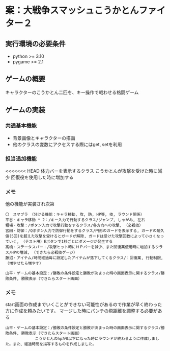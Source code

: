 # 案：大戦争スマッシュこうかとんファイター２

## 実行環境の必要条件
* python >= 3.10
* pygame >= 2.1

## ゲームの概要
キャラクターのこうかとん二匹を、キー操作で戦わせる格闘ゲーム

## ゲームの実装
### 共通基本機能
* 背景画像とキャラクターの描画
* 他のクラスの変数にアクセスする際にはget, setを利用

### 担当追加機能
<<<<<<< HEAD
体力バーを表示するクラス
こうかとんが攻撃を受けた時に減少
回復役を使用した時に増加する

### メモ
他の機能が実装され次第

	〇　スマブラ　（分ける機能：キャラ移動, 攻, 防, HP等, 技, ラウンド関係）
	平谷・キャラ移動 * 2：/キー入力で行動するクラス/ジャンプ, しゃがみ, 左右
	堀場・攻撃：/ボタン入力で攻撃行動をするクラス/各方向への攻撃, （必殺技）
	宮田・防御：/Qボタン入力で防御行動をするクラス/円形のガードを表示する, ガードの耐久値(5回)を超えた攻撃を受けるとガードが解除, ガードは受けた攻撃回数によって小さくなっていく, （テスト用）Eボタンで1秒ごとにダメージが発生する
	高橋・ステータスバー：/攻撃ヒット時にＨＰバーを減少、また回復薬使用時に増加するクラス/HPの増減, （できたら必殺技ゲージ）
	藤沼・アイテム/時間経過毎に設定したアイテムが落下してくるクラス/：回復薬, 行動制限, （増やせたら増やす）

	山平・ゲームの基本設定：/勝敗の条件設定と勝敗が決まった時の画面表示に関するクラス/勝敗条件, 勝敗表示（できたらスタート画面）


### メモ
start画面の作成までいくことができない可能性があるので作業が早く終わった方に作成を頼みたいです。
マージした時にパンチの飛距離を調整する必要がある
 
	山平・ゲームの基本設定：/勝敗の条件設定と勝敗が決まった時の画面表示に関するクラス/勝敗条件, 勝敗表示（できたらスタート画面）
 			　　　こうかとんのhpが0以下になった時にラウンドが終わるように作成しました。また、経過時間を描写するものを作成しました。

